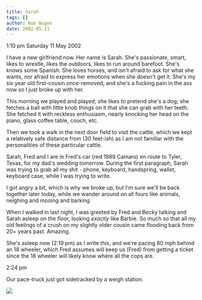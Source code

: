 ```yaml
---
title: Sarah
tags: []
author: Rob Nugen
date: 2002-05-11
---
```


<p class=date>1:10 pm Saturday 11 May 2002</p>

<p>I have a new girlfriend now.  Her name is Sarah.  She's
passionate, smart, likes to wrestle, likes the outdoors, likes to run around
barefoot.  She's knows some Spanish. She loves horses, and isn't afraid to
ask for what she wants, nor afraid to express her emotions when she doesn't
get it.  She's my six year old first-cousin once-removed, and she's a
fucking pain in the ass now so I just broke up with her.</p>

<p>This morning we played and played; she likes to pretend she's a dog; she
fetches a ball with little knob things on it that she can grab with her
teeth.  She fetched it with reckless enthusiasm, nearly knocking her head on
the piano, glass coffee table, couch, etc.</p>

<p>Then we took a walk in the next door field to visit the cattle, which we
kept a relatively safe distance from (30 feet-ish) as I am not familiar with
the personalities of these particular cattle.</p>

<p>Sarah, Fred and I are in Fred's car (red 1989 Camaro) en route to Tyler,
Texas, for my dad's wedding tomorrow.  During the first paragraph, Sarah was
trying to grab all my shit - phone, keyboard, handspring, wallet, keyboard
case, while I was trying to write.</p>

<p>I got angry a bit, which is why we broke up, but I'm sure we'll be back
together later today, while we wander around on all fours like animals,
neighing and mooing and barking</p>

<p>When I walked in last night, I was greeted by Fred and Becky talking and
Sarah asleep on the floor, looking <em>exactly</em> like Barbie.  So much so
that all my old feelings of a crush on my slightly older cousin came
flooding back from 20+ years past.  Amazing.</p>

<p>She's asleep now (2:19 pm) as I write this, and we're pacing 80 mph
behind an 18 wheeler, which Fred assumes will keep us (Fred) from getting a
ticket since the 18 wheeler will likely know where all the cops are.</p>

<p class=date>2:24 pm</p>

<p>Our pace-truck just got sidetracked by a weigh station.</p>

<p><img src="/images/rob/wL-ROB.gif"/></p>

